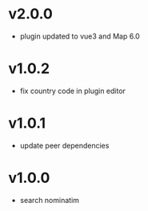 # v2.0.0

- plugin updated to vue3 and Map 6.0

# v1.0.2

- fix country code in plugin editor

# v1.0.1

- update peer dependencies

# v1.0.0

- search nominatim
